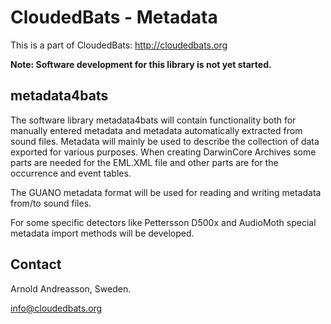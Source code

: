# CloudedBats - Metadata

This is a part of CloudedBats: http://cloudedbats.org

**Note: Software development for this library is not yet started.**

## metadata4bats

The software library metadata4bats will contain functionality both for manually entered metadata and metadata automatically 
extracted from sound files. Metadata will mainly be used to describe the collection of data exported for various purposes. When creating DarwinCore Archives some parts are needed for the EML.XML file and other parts are for the occurrence and event tables. 

The GUANO metadata format will be used for reading and writing metadata from/to sound files. 

For some specific detectors like Pettersson D500x and AudioMoth special metadata import methods will be developed.

## Contact

Arnold Andreasson, Sweden.

info@cloudedbats.org

